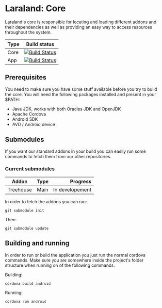 # Laraland: Core
Laraland's core is responsible for locating and loading different addons and their dependencies as well as providing an easy way to access resources throughout the system.

| Type | Build status |
|------|:------------:|
| Core | [![Build Status](http://83.253.39.22/jenkins/job/Laralearning/job/laraland-core/badge/icon)](http://83.253.39.22/jenkins/job/Laralearning/job/laraland-core/) |
| App  | [![Build Status](http://83.253.39.22/jenkins/job/Laralearning/job/laraland-android/badge/icon)](http://83.253.39.22/jenkins/job/Laralearning/job/laraland-android/) |




## Prerequisites
You need to make sure you have some stuff available before you try to build the core. You will need the following packages installed and present in your $PATH:
- Java JDK, works with both Oracles JDK and OpenJDK
- Apache Cordova
- Android SDK
- AVD / Android device


## Submodules
If you want our standard addons in your build you can easily run some commands to fetch them from our other repositories.

### Current submodules
| Addon        | Type   | Progress        |
|--------------|:------:|----------------:|
| Treehouse    | Main   | In developement |

In order to fetch the addons you can run:
```
git submodule init
```
Then:
```
git submodule update
```
## Building and running
In order to run or build the application you just run the normal cordova commands. Make sure you are somewhere inside the project's folder structure when running on of the following commands.

Building:
```
cordova build android
```

Running:
```
cordova run android
```
